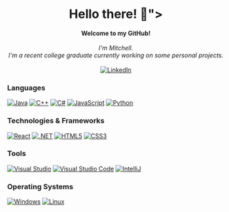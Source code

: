 <h1 align="center">Hello there! 👋"></h1>

<p align="center">
    <b>Welcome to my GitHub!</b><br><br>
    <i>
        I'm Mitchell.<br>
        I'm a recent college graduate currently working on some personal projects.<br>
    </i><br>
    <a href="https://www.linkedin.com/in/mitchell-zoph-137318187">
        <img src="https://img.shields.io/badge/LinkedIn-blue?style=flat-square&logo=linkedin" alt="LinkedIn">
    </a>
</p>

### Languages
[![Java](https://img.shields.io/badge/java-black?style=for-the-badge&logo=openjdk)](#)
[![C++](https://img.shields.io/badge/C%2B%2B-black?style=for-the-badge&logo=c%2B%2B&logoColor=00599C)](#)
[![C#](https://img.shields.io/badge/C%23-black?style=for-the-badge&logo=c-sharp&logoColor=239120)](#)
[![JavaScript](https://img.shields.io/badge/javascript-black?style=for-the-badge&logo=javascript)](#)
[![Python](https://img.shields.io/badge/python-black?style=for-the-badge&logo=python)](#)

### Technologies & Frameworks
[![React](https://img.shields.io/badge/react-black?style=for-the-badge&logo=react)](#)
[![.NET](https://img.shields.io/badge/.NET-black?style=for-the-badge&logo=.net&logoColor=512BD4)](#)
[![HTML5](https://img.shields.io/badge/html5-black?style=for-the-badge&logo=html5)](#)
[![CSS3](https://img.shields.io/badge/CSS3-black?style=for-the-badge&logo=css3&logoColor=1572B6)](#)

### Tools
[![Visual Studio](https://img.shields.io/badge/Visual_Studio-black?style=for-the-badge&logo=visual-studio&logoColor=5C2D91)](#)
[![Visual Studio Code](https://img.shields.io/badge/Visual_Studio_Code-black?style=for-the-badge&logo=visual-studio-code&logoColor=007ACC)](#)
[![IntelliJ](https://img.shields.io/badge/IntelliJ_IDEA-black?style=for-the-badge&logo=intellij-idea)](#)

### Operating Systems
[![Windows](https://img.shields.io/badge/Windows-black?style=for-the-badge&logo=Windows)](#)
[![Linux](https://img.shields.io/badge/linux-black?style=for-the-badge&logo=Linux)](#)

<!--

- 🔭 I’m currently working on ...
- 🌱 I’m currently learning ...
- 👯 I’m looking to collaborate on ...
- 🤔 I’m looking for help with ...
- 💬 Ask me about ...
- 📫 How to reach me: ...
- 😄 Pronouns: ...
- ⚡ Fun fact: ...
-->
